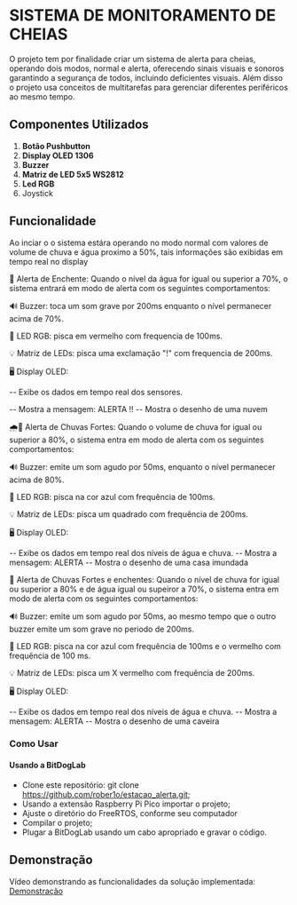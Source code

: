 # SISTEMA DE MONITORAMENTO DE CHEIAS

O projeto tem por finalidade criar um sistema de alerta para cheias, operando dois modos, normal e alerta, oferecendo sinais visuais e sonoros garantindo a segurança de todos, incluindo deficientes visuais. Além disso o projeto usa conceitos de multitarefas para gerenciar diferentes periféricos ao mesmo tempo.

## Componentes Utilizados


1. **Botão Pushbutton**
2. **Display OLED 1306**
3. **Buzzer**
4. **Matriz de LED 5x5 WS2812** 
5. **Led RGB**
6. Joystick

## Funcionalidade

Ao inciar o o sistema estára operando no modo normal com valores de volume de chuva e água proximo a 50%, tais informações são exibidas em tempo real no display

🚨 Alerta de Enchente:
Quando o nível da água for igual ou superior a 70%, o sistema entrará em modo de alerta com os seguintes comportamentos:

🔊 Buzzer: toca um som grave por 200ms enquanto o nível permanecer acima de 70%.

🔴 LED RGB: pisca em vermelho com frequencia de 100ms.

💡 Matriz de LEDs: pisca uma exclamação "!" com frequencia de 200ms.

🖥️ Display OLED:

 -- Exibe os dados em tempo real dos sensores.

 -- Mostra a mensagem: ALERTA !!
 -- Mostra o desenho de uma nuvem

 🌧️🚨 Alerta de Chuvas Fortes:
Quando o volume de chuva for igual ou superior a 80%, o sistema entra em modo de alerta com os seguintes comportamentos:

🔊 Buzzer: emite um som agudo por 50ms, enquanto o nível permanecer acima de 80%.

🔵 LED RGB: pisca na cor azul com frequência de 100ms.

💡 Matriz de LEDs: pisca um quadrado com frequência de 200ms.

🖥️ Display OLED:

 -- Exibe os dados em tempo real dos níveis de água e chuva.
 -- Mostra a mensagem: ALERTA
 -- Mostra o desenho de uma casa imundada

 🚨 Alerta de Chuvas Fortes e enchentes:
Quando o nível de chuva for igual ou superior a 80% e de água igual ou supeiror a 70%, o sistema entra em modo de alerta com os seguintes comportamentos:

🔊 Buzzer: emite um som agudo por 50ms, ao mesmo tempo que o outro buzzer emite um som grave no periodo de 200ms.

🔵 LED RGB: pisca na cor azul com frequência de 100ms e o vermelho com frequência de 100 ms.

💡 Matriz de LEDs: pisca um X vermelho com frequência de 200ms.

🖥️ Display OLED:

 -- Exibe os dados em tempo real dos níveis de água e chuva.
 -- Mostra a mensagem: ALERTA
 -- Mostra o desenho de uma caveira

### Como Usar

#### Usando a BitDogLab

- Clone este repositório: git clone https://github.com/rober1o/estacao_alerta.git;
- Usando a extensão Raspberry Pi Pico importar o projeto;
- Ajuste o diretório do FreeRTOS, conforme seu computador
- Compilar o projeto;
- Plugar a BitDogLab usando um cabo apropriado e gravar o código.

## Demonstração

<!-- TODO: adicionar link do vídeo -->
Vídeo demonstrando as funcionalidades da solução implementada: [Demonstração](https://youtu.be/-RHVlILAdRM)
